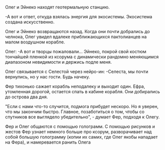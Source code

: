 Олег и Эйнеко находят геотермальную станцию. 

-А вот и ответ, откуда взялась энергия для экосистемы. Экосистема создана искусственно. 

Олег и Эйнеко возвращаются назад. Когда они почти добрались до челнока, Олег увидел вдалеке приближающихся пактолианцев на малом воздушном корабле.

Олег:
-А вот и творцы пожаловали... Эйнеко, покрой свой костюм тончайшей пленкой из ксорума с динамически рандомно меняющимся диапазоном невидимости и держись подле меня. 

Олег связывается с Селестой через нейро-ин:
-Селеста, мы почти вернулись, но у нас гости. Будь начеку. 

Фер тихонько сажает корабль неподалеку и выходит один. Ефра, утомленная дорогой, остается спать в кабине корабля. Они добирались до острова два дня. 

"Если с нами что-то случится, подмога прибудет нескоро. Но я уверен, что мы закончим быстро. Главное, позаботиться о том, чтобы со спутников все выглядело убедительно", - думает Фер, подходя к Олегу.

Фер и Олег общаются с помощью голограмм. С помощью рисунков и жестов Фер узнает немного больше про ксорум, разворачивает над собой большую голограмму (копии их самих, где Олег якобы нападает на Фера), и намеревается ранить Олега 